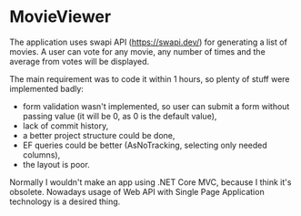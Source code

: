 # MovieViewer
The application uses swapi API (https://swapi.dev/) for generating a list of movies. A user can vote for any movie, any number of times and the average from votes will be displayed.

The main requirement was to code it within 1 hours, so plenty of stuff were implemented badly:
- form validation wasn't implemented, so user can submit a form without passing value (it will be 0, as 0 is the default value),
- lack of commit history,
- a better project structure could be done,
- EF queries could be better (AsNoTracking, selecting only needed columns),
- the layout is poor.

Normally I wouldn't make an app using .NET Core MVC, because I think it's obsolete. Nowadays usage of Web API with Single Page Application technology is a desired thing.
